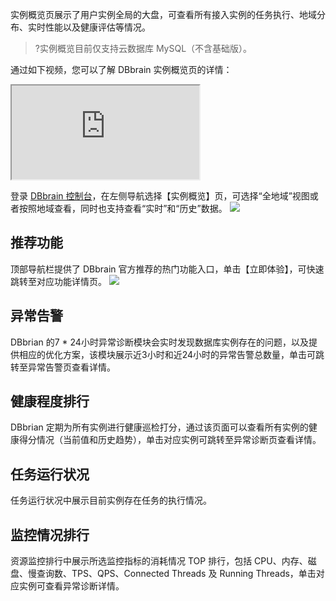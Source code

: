实例概览页展示了用户实例全局的大盘，可查看所有接入实例的任务执行、地域分布、实时性能以及健康评估等情况。

>?实例概览目前仅支持云数据库 MySQL（不含基础版）。

通过如下视频，您可以了解 DBbrain 实例概览页的详情：
<div class="doc-video-mod"><iframe src="https://cloud.tencent.com/edu/learning/quick-play/1915-22588?source=gw.doc.media&withPoster=1&notip=1"></iframe></div>

登录 [DBbrain 控制台](https://console.cloud.tencent.com/dbbrain/analysis)，在左侧导航选择【实例概览】页，可选择“全地域”视图或者按照地域查看，同时也支持查看“实时”和“历史”数据。
![](https://main.qcloudimg.com/raw/99641330808d0ac5c0583d72a13f3e90.png)

## 推荐功能
顶部导航栏提供了 DBbrain 官方推荐的热门功能入口，单击【立即体验】，可快速跳转至对应功能详情页。
![](https://main.qcloudimg.com/raw/4e62fb9ffaf3859742f145828b453048.png)

## 异常告警
DBbrian 的7 * 24小时异常诊断模块会实时发现数据库实例存在的问题，以及提供相应的优化方案，该模块展示近3小时和近24小时的异常告警总数量，单击可跳转至异常告警页查看详情。

## 健康程度排行
DBbrian 定期为所有实例进行健康巡检打分，通过该页面可以查看所有实例的健康得分情况（当前值和历史趋势），单击对应实例可跳转至异常诊断页查看详情。

## 任务运行状况
任务运行状况中展示目前实例存在任务的执行情况。

## 监控情况排行
资源监控排行中展示所选监控指标的消耗情况 TOP 排行，包括 CPU、内存、磁盘、慢查询数、TPS、QPS、Connected Threads 及 Running Threads，单击对应实例可查看异常诊断详情。
